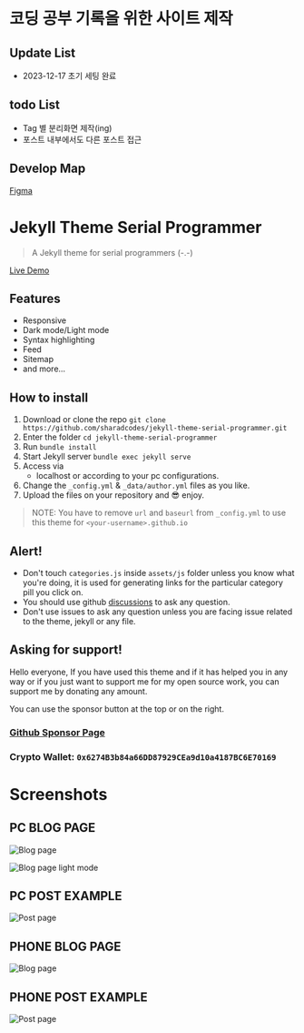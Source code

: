 # 코딩 공부 기록을 위한 사이트 제작

## Update List

- 2023-12-17 초기 세팅 완료

## todo List

- Tag 별 분리화면 제작(ing)
- 포스트 내부에서도 다른 포스트 접근

## Develop Map

[Figma](https://www.figma.com/file/xafa3dAIfF1UpmuFTt9fan/CyIVA.github.io?type=design&node-id=0%3A1&mode=design&t=nF5llIH0OC83VYCE-1)

# Jekyll Theme Serial Programmer

> A Jekyll theme for serial programmers (-.-)

[Live Demo](https://sharadcodes.github.io/jekyll-theme-serial-programmer/)

## Features

- Responsive
- Dark mode/Light mode
- Syntax highlighting
- Feed
- Sitemap
- and more...

## How to install

1. Download or clone the repo
   `git clone https://github.com/sharadcodes/jekyll-theme-serial-programmer.git`
2. Enter the folder
   `cd jekyll-theme-serial-programmer`
3. Run
   `bundle install`
4. Start Jekyll server
   `bundle exec jekyll serve`
5. Access via
   - localhost or according to your pc configurations.
6. Change the `_config.yml` & `_data/author.yml` files as you like.
7. Upload the files on your repository and :sunglasses: enjoy.

> NOTE: You have to remove `url` and `baseurl` from `_config.yml` to use this theme for `<your-username>.github.io`

## Alert!

- Don't touch `categories.js` inside `assets/js` folder unless you know what you're doing, it is used for generating links for the particular category pill you click on.
- You should use github [discussions](https://github.com/sharadcodes/jekyll-theme-serial-programmer/discussions) to ask any question.
- Don't use issues to ask any question unless you are facing issue related to the theme, jekyll or any file.

## Asking for support!

Hello everyone, If you have used this theme and if it has helped you in any way or if you just want to support me for my open source work, you can support me by donating any amount.

You can use the sponsor button at the top or on the right.

### [Github Sponsor Page](https://github.com/sponsors/sharadcodes)

### Crypto Wallet: `0x6274B3b84a66DD87929CEa9d10a4187BC6E70169`

# Screenshots

## PC BLOG PAGE

![Blog page](https://raw.githubusercontent.com/sharadcodes/jekyll-theme-serial-programmer/main/screenshots/pc_blog_dm.png)

![Blog page light mode](https://raw.githubusercontent.com/sharadcodes/jekyll-theme-serial-programmer/main/screenshots/pc_blog_lm.png)

## PC POST EXAMPLE

![Post page](https://raw.githubusercontent.com/sharadcodes/jekyll-theme-serial-programmer/main/screenshots/pc_post.png)

## PHONE BLOG PAGE

![Blog page](https://raw.githubusercontent.com/sharadcodes/jekyll-theme-serial-programmer/main/screenshots/mobile_blog.png)

## PHONE POST EXAMPLE

![Post page](https://raw.githubusercontent.com/sharadcodes/jekyll-theme-serial-programmer/main/screenshots/mobile_post.png)
